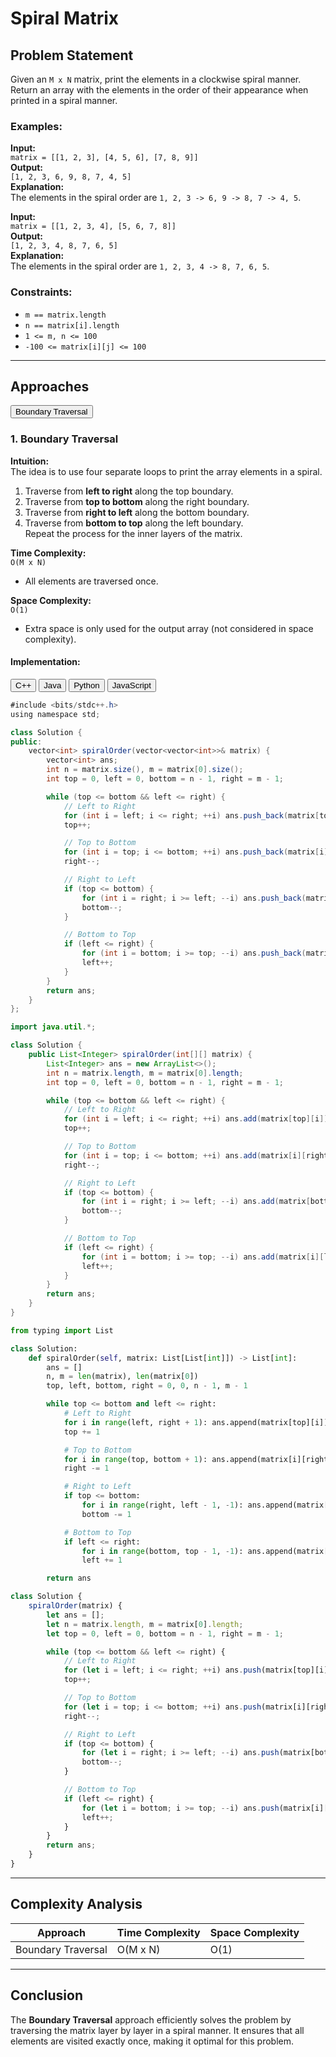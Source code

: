 # Spiral Matrix

## Problem Statement
Given an `M x N` matrix, print the elements in a clockwise spiral manner. Return an array with the elements in the order of their appearance when printed in a spiral manner.

### Examples:
**Input:**  
`matrix = [[1, 2, 3], [4, 5, 6], [7, 8, 9]]`  
**Output:**  
`[1, 2, 3, 6, 9, 8, 7, 4, 5]`  
**Explanation:**  
The elements in the spiral order are `1, 2, 3 -> 6, 9 -> 8, 7 -> 4, 5`.

**Input:**  
`matrix = [[1, 2, 3, 4], [5, 6, 7, 8]]`  
**Output:**  
`[1, 2, 3, 4, 8, 7, 6, 5]`  
**Explanation:**  
The elements in the spiral order are `1, 2, 3, 4 -> 8, 7, 6, 5`.

### Constraints:
- `m == matrix.length`
- `n == matrix[i].length`
- `1 <= m, n <= 100`
- `-100 <= matrix[i][j] <= 100`

---

## Approaches

<div class="code-switcher">
    <button class="code-btn active" data-method="approach1">Boundary Traversal</button>
</div>

<div class="implementation approach1 active">

### 1. Boundary Traversal
**Intuition:**  
The idea is to use four separate loops to print the array elements in a spiral.  
1. Traverse from **left to right** along the top boundary.  
2. Traverse from **top to bottom** along the right boundary.  
3. Traverse from **right to left** along the bottom boundary.  
4. Traverse from **bottom to top** along the left boundary.  
Repeat the process for the inner layers of the matrix.

**Time Complexity:**  
`O(M x N)`  
- All elements are traversed once.

**Space Complexity:**  
`O(1)`  
- Extra space is only used for the output array (not considered in space complexity).

#### Implementation:

<div class="language-switcher">
    <button class="lang-btn active" data-lang="cpp">C++</button>
    <button class="lang-btn" data-lang="java">Java</button>
    <button class="lang-btn" data-lang="python">Python</button>
    <button class="lang-btn" data-lang="javascript">JavaScript</button>
</div>

<div class="code-block cpp active">

```java
#include <bits/stdc++.h>
using namespace std;

class Solution {
public:
    vector<int> spiralOrder(vector<vector<int>>& matrix) {
        vector<int> ans;
        int n = matrix.size(), m = matrix[0].size();
        int top = 0, left = 0, bottom = n - 1, right = m - 1;

        while (top <= bottom && left <= right) {
            // Left to Right
            for (int i = left; i <= right; ++i) ans.push_back(matrix[top][i]);
            top++;

            // Top to Bottom
            for (int i = top; i <= bottom; ++i) ans.push_back(matrix[i][right]);
            right--;

            // Right to Left
            if (top <= bottom) {
                for (int i = right; i >= left; --i) ans.push_back(matrix[bottom][i]);
                bottom--;
            }

            // Bottom to Top
            if (left <= right) {
                for (int i = bottom; i >= top; --i) ans.push_back(matrix[i][left]);
                left++;
            }
        }
        return ans;
    }
};
```
</div>

<div class="code-block java">

```java
import java.util.*;

class Solution {
    public List<Integer> spiralOrder(int[][] matrix) {
        List<Integer> ans = new ArrayList<>();
        int n = matrix.length, m = matrix[0].length;
        int top = 0, left = 0, bottom = n - 1, right = m - 1;

        while (top <= bottom && left <= right) {
            // Left to Right
            for (int i = left; i <= right; ++i) ans.add(matrix[top][i]);
            top++;

            // Top to Bottom
            for (int i = top; i <= bottom; ++i) ans.add(matrix[i][right]);
            right--;

            // Right to Left
            if (top <= bottom) {
                for (int i = right; i >= left; --i) ans.add(matrix[bottom][i]);
                bottom--;
            }

            // Bottom to Top
            if (left <= right) {
                for (int i = bottom; i >= top; --i) ans.add(matrix[i][left]);
                left++;
            }
        }
        return ans;
    }
}
```
</div>

<div class="code-block python">

```python
from typing import List

class Solution:
    def spiralOrder(self, matrix: List[List[int]]) -> List[int]:
        ans = []
        n, m = len(matrix), len(matrix[0])
        top, left, bottom, right = 0, 0, n - 1, m - 1

        while top <= bottom and left <= right:
            # Left to Right
            for i in range(left, right + 1): ans.append(matrix[top][i])
            top += 1

            # Top to Bottom
            for i in range(top, bottom + 1): ans.append(matrix[i][right])
            right -= 1

            # Right to Left
            if top <= bottom:
                for i in range(right, left - 1, -1): ans.append(matrix[bottom][i])
                bottom -= 1

            # Bottom to Top
            if left <= right:
                for i in range(bottom, top - 1, -1): ans.append(matrix[i][left])
                left += 1

        return ans
```
</div>

<div class="code-block javascript">

```javascript
class Solution {
    spiralOrder(matrix) {
        let ans = [];
        let n = matrix.length, m = matrix[0].length;
        let top = 0, left = 0, bottom = n - 1, right = m - 1;

        while (top <= bottom && left <= right) {
            // Left to Right
            for (let i = left; i <= right; ++i) ans.push(matrix[top][i]);
            top++;

            // Top to Bottom
            for (let i = top; i <= bottom; ++i) ans.push(matrix[i][right]);
            right--;

            // Right to Left
            if (top <= bottom) {
                for (let i = right; i >= left; --i) ans.push(matrix[bottom][i]);
                bottom--;
            }

            // Bottom to Top
            if (left <= right) {
                for (let i = bottom; i >= top; --i) ans.push(matrix[i][left]);
                left++;
            }
        }
        return ans;
    }
}
```
</div>

</div>

---

## Complexity Analysis

| Approach       | Time Complexity | Space Complexity |
|----------------|-----------------|------------------|
| Boundary Traversal | O(M x N)      | O(1)             |

---

## Conclusion
The **Boundary Traversal** approach efficiently solves the problem by traversing the matrix layer by layer in a spiral manner. It ensures that all elements are visited exactly once, making it optimal for this problem.
